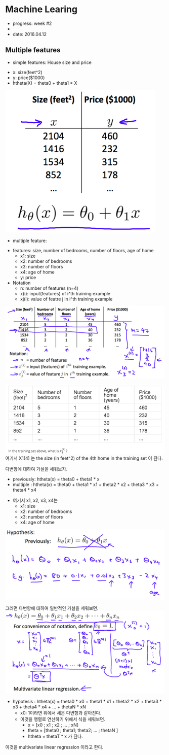 # Machine Learing
* progress: week #2
* 
* date: 2016.04.12

## Multiple features
* simple features: House size and price
 - x: size(feet^2)
 - y: price($1000)
 - htheta(X) = theta0 + theta1 * X

![simple feature](https://github.com/hephaex/ML_class/blob/master/week2/week2_MultipleFeature_%231.png)

* multiple feature:
 - features: size, number of bedrooms, number of floors, age of home
   - x1: size
   - x2: number of bedrooms
   - x3: number of floors
   - x4: age of home
   -  y: price
 - Notation
   - n: number of features (n=4)
   - x(i): input(features) of i^th training example
   - xj(i): value of featre j in i^th training example
   
![multiplee features](https://github.com/hephaex/ML_class/blob/master/week2/week2_MultipleFeature_%232.png)

![multiplee features](https://github.com/hephaex/ML_class/blob/master/week2/week2_MultipleFeature_05.png)
여기서 X1(4) 는 the size (in feet^2) of the 4th home in the training set 이 된다.

다변항에 대하여 가설을 세워보자.
* previously: htheta(x) = theta0 + theta1 * x
* multiple : htheta(x) = theta0 + theta1 * x1 + theta2 * x2 + theta3 * x3 + theta4 * x4
 - 여기서 x1, x2, x3, x4는
   - x1: size
   - x2: number of bedrooms
   - x3: number of floors
   - x4: age of home

![multiplee hypothesis](https://github.com/hephaex/ML_class/blob/master/week2/week2_MultipleFeature_%233.png)

그러면 다변항에 대하여 일반적인 가설을 세워보면.
![multiplee hypothesis](https://github.com/hephaex/ML_class/blob/master/week2/week2_MultipleFeature_%234.png)

* hypotesis : htheta(x) = theta0 * x0 + theta1 * x1 + theta2 * x2 + theta3 * x3 + theta4 * x4 + ... + thetaN * xN
  - x0: 1이라면 위에서 세운 다변항과 같아진다.
  - 이것을 행렬로 연산하기 위해서 식을 세워보면.
    - x = [x0 ; x1 ; x2 ; ... ; xN]
	- theta = [theta0 ; theta1; theta2; ... ; thetaN ]
	- htheta = thetaT * x 가 된다.

이것을 multivariate linear regression 이라고 한다. 


